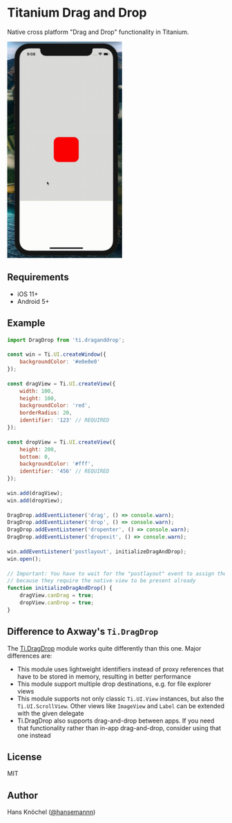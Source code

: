 # Titanium Drag and Drop

Native cross platform "Drag and Drop" functionality in Titanium.

<img src="./example.gif" height="500" alt="Example video" />

## Requirements

- iOS 11+
- Android 5+

## Example

```js
import DragDrop from 'ti.draganddrop';

const win = Ti.UI.createWindow({
    backgroundColor: '#e0e0e0'
});

const dragView = Ti.UI.createView({
	width: 100,
	height: 100,
	backgroundColor: 'red',
	borderRadius: 20,
	identifier: '123' // REQUIRED
});

const dropView = Ti.UI.createView({
	height: 200,
	bottom: 0,
	backgroundColor: '#fff',
	identifier: '456' // REQUIRED
});

win.add(dragView);
win.add(dropView);

DragDrop.addEventListener('drag', () => console.warn);
DragDrop.addEventListener('drop', () => console.warn);
DragDrop.addEventListener('dropenter', () => console.warn);
DragDrop.addEventListener('dropexit', () => console.warn);

win.addEventListener('postlayout', initializeDragAndDrop);
win.open();

// Important: You have to wait for the "postlayout" event to assign the drop and drop properties,
// because they require the native view to be present already
function initializeDragAndDrop() {
	dragView.canDrag = true;
	dropView.canDrop = true;
}
```

## Difference to Axway's `Ti.DragDrop`

The [Ti.DragDrop](https://github.com/appcelerator-modules/ti.dragdrop) module works quite differently than this one. Major differences are:
- This module uses lightweight identifiers instead of proxy references that have to be stored in memory, resulting in better performance
- This module support multiple drop destinations, e.g. for file explorer views
- This module supports not only classic `Ti.UI.View` instances, but also the `Ti.UI.ScrollView`. Other views like `ImageView` and `Label` can
be extended with the given delegate
- Ti.DragDrop also supports drag-and-drop between apps. If you need that functionality rather than in-app drag-and-drop, consider using that one instead

## License

MIT

## Author

Hans Knöchel ([@hansemannn](https://github.com/hansemannn))
